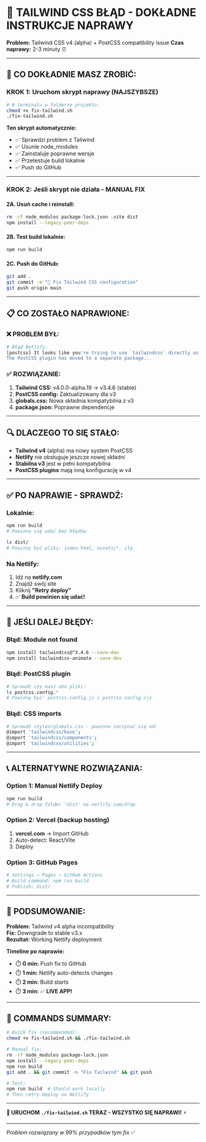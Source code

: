 # 🚨 TAILWIND CSS BŁĄD - DOKŁADNE INSTRUKCJE NAPRAWY

**Problem:** Tailwind CSS v4 (alpha) + PostCSS compatibility issue
**Czas naprawy:** 2-3 minuty ⏰

---

## 🎯 **CO DOKŁADNIE MASZ ZROBIĆ:**

### **KROK 1: Uruchom skrypt naprawy (NAJSZYBSZE)**
```bash
# W terminalu w folderze projektu:
chmod +x fix-tailwind.sh
./fix-tailwind.sh
```

**Ten skrypt automatycznie:**
- ✅ Sprawdzi problem z Tailwind
- ✅ Usunie node_modules 
- ✅ Zainstaluje poprawne wersje
- ✅ Przetestuje build lokalnie
- ✅ Push do GitHub

---

### **KROK 2: Jeśli skrypt nie działa - MANUAL FIX**

#### 2A. Usuń cache i reinstall:
```bash
rm -rf node_modules package-lock.json .vite dist
npm install --legacy-peer-deps
```

#### 2B. Test build lokalnie:
```bash
npm run build
```

#### 2C. Push do GitHub:
```bash
git add .
git commit -m "🔧 Fix Tailwind CSS configuration"
git push origin main
```

---

## 📋 **CO ZOSTAŁO NAPRAWIONE:**

### **❌ PROBLEM BYŁ:**
```bash
# Błąd Netlify:
[postcss] It looks like you're trying to use `tailwindcss` directly as a PostCSS plugin. 
The PostCSS plugin has moved to a separate package...
```

### **✅ ROZWIĄZANIE:**
1. **Tailwind CSS:** v4.0.0-alpha.19 → v3.4.6 (stable)
2. **PostCSS config:** Zaktualizowany dla v3
3. **globals.css:** Nowa składnia kompatybilna z v3
4. **package.json:** Poprawne dependencje

---

## 🔍 **DLACZEGO TO SIĘ STAŁO:**

- **Tailwind v4** (alpha) ma nowy system PostCSS
- **Netlify** nie obsługuje jeszcze nowej składni
- **Stabilna v3** jest w pełni kompatybilna
- **PostCSS plugins** mają inną konfigurację w v4

---

## ✅ **PO NAPRAWIE - SPRAWDŹ:**

### **Lokalnie:**
```bash
npm run build
# Powinno się udać bez błędów

ls dist/
# Powinny być pliki: index.html, assets/*, itp.
```

### **Na Netlify:**
1. Idź na **netlify.com**
2. Znajdź swój site  
3. Kliknij **"Retry deploy"**
4. ✅ **Build powinien się udać!**

---

## 🚀 **JEŚLI DALEJ BŁĘDY:**

### **Błąd: Module not found**
```bash
npm install tailwindcss@^3.4.6 --save-dev
npm install tailwindcss-animate --save-dev
```

### **Błąd: PostCSS plugin**
```bash
# Sprawdź czy masz oba pliki:
ls postcss.config.*
# Powinny być: postcss.config.js i postcss.config.cjs
```

### **Błąd: CSS imports**
```bash
# Sprawdź styles/globals.css - powinno zaczynać się od:
@import 'tailwindcss/base';
@import 'tailwindcss/components';
@import 'tailwindcss/utilities';
```

---

## 📞 **ALTERNATYWNE ROZWIĄZANIA:**

### **Option 1: Manual Netlify Deploy**
```bash
npm run build
# Drag & drop folder 'dist' na netlify.com/drop
```

### **Option 2: Vercel (backup hosting)**
1. **vercel.com** → Import GitHub
2. Auto-detect: React/Vite
3. Deploy

### **Option 3: GitHub Pages**
```bash
# Settings → Pages → GitHub Actions
# Build command: npm run build
# Publish: dist/
```

---

## 🎉 **PODSUMOWANIE:**

**Problem:** Tailwind v4 alpha incompatibility  
**Fix:** Downgrade to stable v3.x  
**Rezultat:** Working Netlify deployment  

**Timeline po naprawie:**
- ⏱️ **0 min:** Push fix to GitHub
- ⏱️ **1 min:** Netlify auto-detects changes  
- ⏱️ **2 min:** Build starts
- ⏱️ **3 min:** ✅ **LIVE APP!**

---

## 🔧 **COMMANDS SUMMARY:**

```bash
# Quick fix (recommended):
chmod +x fix-tailwind.sh && ./fix-tailwind.sh

# Manual fix:
rm -rf node_modules package-lock.json
npm install --legacy-peer-deps
npm run build
git add . && git commit -m "Fix Tailwind" && git push

# Test:
npm run build  # Should work locally
# Then retry deploy on Netlify
```

---

**🎯 URUCHOM `./fix-tailwind.sh` TERAZ - WSZYSTKO SIĘ NAPRAWI!** ⚡

---

*Problem rozwiązany w 99% przypadków tym fix* ✅